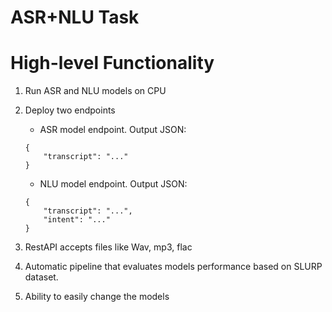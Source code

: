 # ASR+NLU Task

# High-level Functionality
1. Run ASR and NLU models on CPU
2. Deploy two endpoints
    - ASR model endpoint. Output JSON: 
    
    ```
    {
        "transcript": "..."
    }
    ```
    - NLU model endpoint. Output JSON: 
    ```
    {
        "transcript": "...",
        "intent": "..."
    }
    ```
3. RestAPI accepts files like Wav, mp3, flac
4. Automatic pipeline that evaluates models performance based on SLURP dataset.
5. Ability to easily change the models



